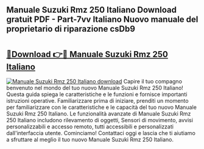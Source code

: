 ## Manuale Suzuki Rmz 250 Italiano Download gratuit PDF - Part-7vv Italiano Nuovo manuale del proprietario di riparazione csDb9

# <h2><a href="http://dffiry.blite.top/?on=Manuale+Suzuki+Rmz+250+Italiano">🔗Download 👉🔴 Manuale Suzuki Rmz 250 Italiano</a></h2>

[![Manuale Suzuki Rmz 250 Italiano download](https://i.imgur.com/lujVjoI.png)](http://dffiry.blite.top/?on=Manuale+Suzuki+Rmz+250+Italiano)
Capire il tuo compagno benvenuto nel mondo del tuo nuovo Manuale Suzuki Rmz 250 Italiano! Questa guida spiega le caratteristiche e le funzioni e fornisce importanti istruzioni operative. Familiarizzare prima di iniziare, prenditi un momento per familiarizzare con le caratteristiche e le capacità del tuo nuovo Manuale Suzuki Rmz 250 Italiano. Le funzionalità avanzate di Manuale Suzuki Rmz 250 Italiano includono rilevamento di oggetti, Sensori di movimento, avvisi personalizzabili e accesso remoto, tutti accessibili e personalizzati dall'interfaccia utente. Cominciamo! Contattaci oggi e lascia che ti aiutiamo a sfruttare al meglio il tuo nuovo Manuale Suzuki Rmz 250 Italiano.
